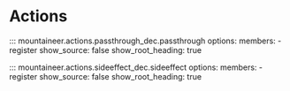 # Actions

::: mountaineer.actions.passthrough_dec.passthrough
    options:
      members:
        - register
      show_source: false
      show_root_heading: true

::: mountaineer.actions.sideeffect_dec.sideeffect
    options:
      members:
        - register
      show_source: false
      show_root_heading: true
